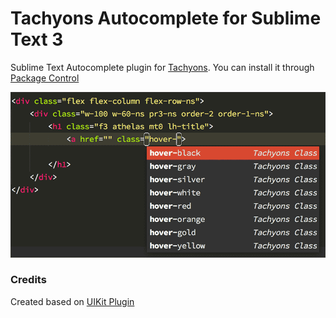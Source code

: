 Tachyons Autocomplete for Sublime Text 3
=============

Sublime Text Autocomplete plugin for [Tachyons](http://tachyons.io). You can install it through [Package Control](https://packagecontrol.io/packages/Tachyons%20Autocomplete)

![screenshot](screenshot.png)

### Credits
Created based on [UIKit Plugin](https://github.com/uikit/uikit-sublime)
